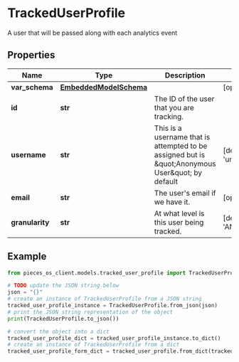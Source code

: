 # TrackedUserProfile

A user that will be passed along with each analytics event

## Properties

Name | Type | Description | Notes
------------ | ------------- | ------------- | -------------
**var_schema** | [**EmbeddedModelSchema**](EmbeddedModelSchema) |  | [optional] 
**id** | **str** | The ID of the user that you are tracking. | 
**username** | **str** | This is a username that is attempted to be assigned but is \&quot;Anonymous User\&quot; by default | [default to 'unknown']
**email** | **str** | The user&#39;s email if we have it. | [optional] 
**granularity** | **str** | At what level is this user being tracked. | [default to 'ANONYMOUS']

## Example

```python
from pieces_os_client.models.tracked_user_profile import TrackedUserProfile

# TODO update the JSON string below
json = "{}"
# create an instance of TrackedUserProfile from a JSON string
tracked_user_profile_instance = TrackedUserProfile.from_json(json)
# print the JSON string representation of the object
print(TrackedUserProfile.to_json())

# convert the object into a dict
tracked_user_profile_dict = tracked_user_profile_instance.to_dict()
# create an instance of TrackedUserProfile from a dict
tracked_user_profile_form_dict = tracked_user_profile.from_dict(tracked_user_profile_dict)
```


